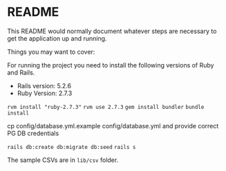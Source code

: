 # README

This README would normally document whatever steps are necessary to get the
application up and running.

Things you may want to cover:

For running the project you need to install the following versions of Ruby and Rails.
* Rails version: 5.2.6
* Ruby Version: 2.7.3

`rvm install "ruby-2.7.3"`
`rvm use 2.7.3`
`gem install bundler`
`bundle install`

cp config/database.yml.example config/database.yml and provide correct PG DB credentials

`rails db:create db:migrate db:seed`
`rails s`

The sample CSVs are in `lib/csv` folder.
